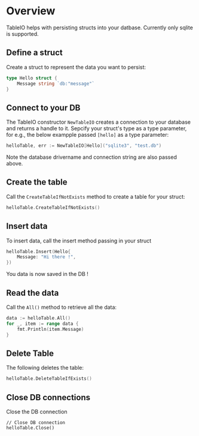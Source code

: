 # Overview 

TableIO helps with persisting structs into your datbase. Currently only sqlite is supported.

## Define a struct

Create a struct to represent the data you want to persist:

```go
type Hello struct {
	Message string `db:"message"`
}
```

## Connect to your DB

The TableIO constructor `NewTableIO` creates a connection to your database and returns a handle to it. Sepcify your struct's type as a type parameter, for e.g., the below exampple passed `[hello]` as a type parameter:

```go
helloTable, err := NewTableIO[Hello]("sqlite3", "test.db")
```

Note the database drivername and connection string are also passed above.


## Create the table

Call the `CreateTableIfNotExists` method to create a table for your struct:

```go
helloTable.CreateTableIfNotExists()
```

## Insert data
To insert data, call the insert method passing in your struct
```go
helloTable.Insert(Hello{
    Message: "Hi there !",
})
```
You data is now saved in the DB !


## Read the data 

Call the `All()` method to retrieve all the data:

```go
data := helloTable.All()
for _, item := range data {
    fmt.Println(item.Message)
}
```

## Delete Table
The following deletes the table:

```go
helloTable.DeleteTableIfExists()
```

## Close DB connections

Close the DB connection

```
// Close DB connection
helloTable.Close()
```
